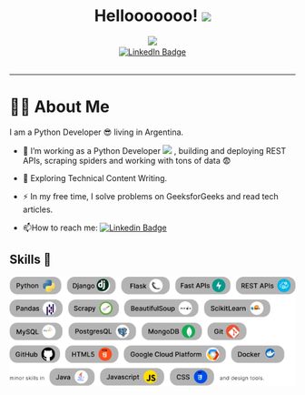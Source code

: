 <div id="header" align="center">
    <h1>
  Hellooooooo!
  <img src="https://media.giphy.com/media/hvRJCLFzcasrR4ia7z/giphy.gif" width="30px"/>
</h1>
  <img src="https://media1.giphy.com/media/3kPDmoWdBpQPNhCnUG/giphy.gif" width="300"/>
  <div id="badges">
  <a href="https://www.linkedin.com/in/daniel-gonzalez-2b621a1b2">
    <img src="https://img.shields.io/badge/LinkedIn-blue?style=for-the-badge&logo=linkedin&logoColor=white" alt="LinkedIn Badge"/>
  </a>
</div>
  <img src="https://komarev.com/ghpvc/?username=DazzioD2G&style=flat-square&color=blue" alt=""/>
</div>


---
# :man_technologist: About Me
I am a Python Developer 😎 living in Argentina.
- :telescope: I’m working as a Python Developer <img src="https://media0.giphy.com/media/UtEd87cLAH789bR5sk/giphy.gif" width="30"> , building and deploying REST APIs, scraping spiders and working with tons of data 😨

- :seedling: Exploring Technical Content Writing.

- :zap: In my free time, I solve problems on GeeksforGeeks and read tech articles.

- :mailbox:How to reach me: [![Linkedin Badge](https://img.shields.io/badge/-kakbar-blue?style=flat&logo=Linkedin&logoColor=white)](your-linkedin-url)
## Skills 💪
<div>
  <img src="Static/Skills.svg" title="Skills" alt="Skills"/>&nbsp;
</div>

